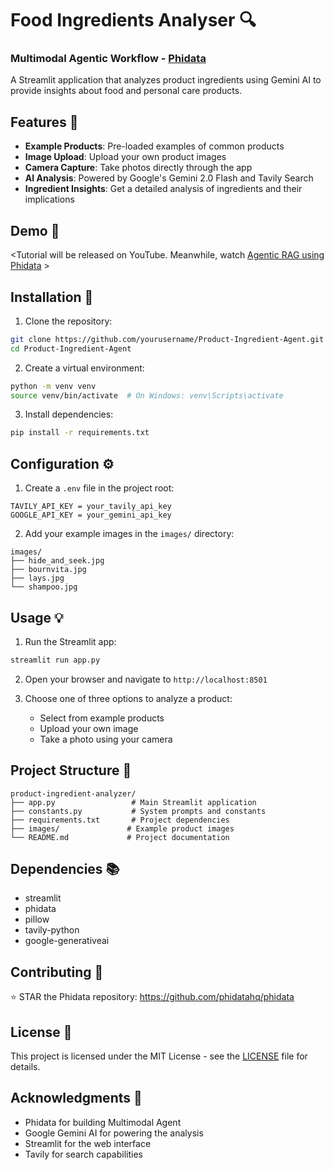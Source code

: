 # Food Ingredients Analyser 🔍

### Multimodal Agentic Workflow - [Phidata](https://github.com/phidatahq/phidata/)

A Streamlit application that analyzes product ingredients using Gemini AI to provide insights about food and personal care products.

## Features 🌟

- **Example Products**: Pre-loaded examples of common products
- **Image Upload**: Upload your own product images
- **Camera Capture**: Take photos directly through the app
- **AI Analysis**: Powered by Google's Gemini 2.0 Flash and Tavily Search
- **Ingredient Insights**: Get a detailed analysis of ingredients and their implications

## Demo 🎥

<Tutorial will be released on YouTube. Meanwhile, watch [Agentic RAG using Phidata](https://www.youtube.com/watch?v=CDC3GOuJyZ0) >

## Installation 🚀

1. Clone the repository:
```bash
git clone https://github.com/yourusername/Product-Ingredient-Agent.git
cd Product-Ingredient-Agent
```

2. Create a virtual environment:
```bash
python -m venv venv
source venv/bin/activate  # On Windows: venv\Scripts\activate
```

3. Install dependencies:
```bash
pip install -r requirements.txt
```

## Configuration ⚙️

1. Create a `.env` file in the project root:
```env
TAVILY_API_KEY = your_tavily_api_key
GOOGLE_API_KEY = your_gemini_api_key 
```

2. Add your example images in the `images/` directory:
```
images/
├── hide_and_seek.jpg
├── bournvita.jpg
├── lays.jpg
└── shampoo.jpg
```

## Usage 💡

1. Run the Streamlit app:
```bash
streamlit run app.py
```

2. Open your browser and navigate to `http://localhost:8501`

3. Choose one of three options to analyze a product:
   - Select from example products
   - Upload your own image
   - Take a photo using your camera

## Project Structure 📁

```
product-ingredient-analyzer/
├── app.py                 # Main Streamlit application
├── constants.py           # System prompts and constants
├── requirements.txt       # Project dependencies
├── images/               # Example product images
└── README.md             # Project documentation
```

## Dependencies 📚

- streamlit
- phidata
- pillow
- tavily-python
- google-generativeai

## Contributing 🤝

⭐️ STAR the Phidata repository: https://github.com/phidatahq/phidata

## License 📄

This project is licensed under the MIT License - see the [LICENSE](LICENSE) file for details.

## Acknowledgments 👏

- Phidata for building Multimodal Agent
- Google Gemini AI for powering the analysis
- Streamlit for the web interface
- Tavily for search capabilities
